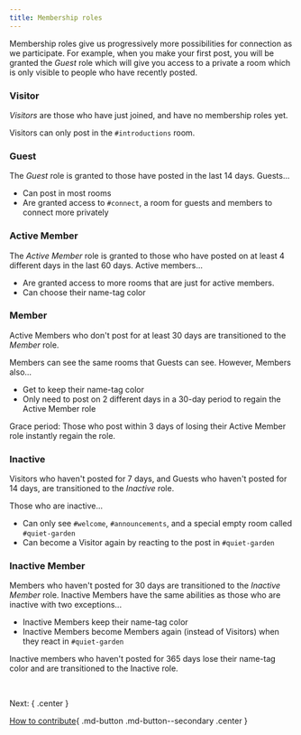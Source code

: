 ```yaml
---
title: Membership roles
---
```


Membership roles give us progressively more possibilities for connection as we participate. For example, when you make your first post, you will be granted the _Guest_ role which will give you access to a private a room which is only visible to people who have recently posted.

### Visitor

_Visitors_ are those who have just joined, and have no membership roles yet.

Visitors can only post in the `#introductions` room.

### Guest

The _Guest_ role is granted to those have posted in the last 14 days. Guests...

- Can post in most rooms
- Are granted access to `#connect`, a room for guests and members to connect more privately

### Active Member

The _Active Member_ role is granted to those who have posted on at least 4 different days in the last 60 days. Active members...

- Are granted access to more rooms that are just for active members.
- Can choose their name-tag color

### Member

Active Members who don't post for at least 30 days are transitioned to the _Member_ role. 

Members can see the same rooms that Guests can see. However, Members also...

- Get to keep their name-tag color
- Only need to post on 2 different days in a 30-day period to regain the Active Member role

Grace period: Those who post within 3 days of losing their Active Member role instantly regain the role.

### Inactive

Visitors who haven't posted for 7 days, and Guests who haven't posted for 14 days, are transitioned to the _Inactive_ role.

Those who are inactive...

- Can only see `#welcome`, `#announcements`, and a special empty room called `#quiet-garden`
- Can become a Visitor again by reacting to the post in `#quiet-garden`

### Inactive Member

Members who haven't posted for 30 days are transitioned to the _Inactive Member_ role. Inactive Members have the same abilities as those who are inactive with two exceptions...

- Inactive Members keep their name-tag color
- Inactive Members become Members again (instead of Visitors) when they react in `#quiet-garden`

Inactive members who haven't posted for 365 days lose their name-tag color and are transitioned to the Inactive role.

&nbsp;

Next:
{ .center }

[How to contribute](contribute.md){ .md-button .md-button--secondary .center }